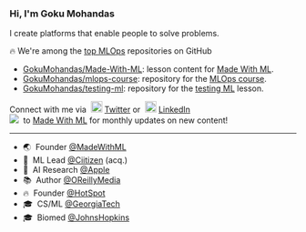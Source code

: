 ### Hi, I'm Goku Mohandas

I create platforms that enable people to solve problems.<br>

🔥&nbsp;We're among the <a href="https://github.com/topics/mlops" target="_blank">top MLOps</a> repositories on GitHub
- [GokuMohandas/Made-With-ML](https://github.com/GokuMohandas/Made-With-ML): lesson content for [Made With ML](https://madewithml.com/).
- [GokuMohandas/mlops-course](https://github.com/GokuMohandas/mlops-course): repository for the [MLOps course](https://madewithml.com/#mlops).
- [GokuMohandas/testing-ml](https://github.com/GokuMohandas/testing-ml): repository for the [testing ML](https://madewithml.com/courses/mlops/testing/) lesson.

Connect with me via &nbsp;<img width="20" src="https://www.pinclipart.com/picdir/middle/1-14041_twitter-logo-transparent-background-twitter-logo-clipart.png">&nbsp;<a href="https://www.twitter.com/GokuMohandas/" target="_blank">Twitter</a> or &nbsp;<img width="20" src="https://avatars3.githubusercontent.com/u/357098?s=200&v=4"> <a href="https://www.linkedin.com/in/goku/" target="_blank">LinkedIn</a><br>
<a target="_blank" href="https://newsletter.madewithml.com/"><img src="https://img.shields.io/badge/Subscribe-35K-brightgreen"></a>&nbsp; to [Made With ML](https://madewithml.com/) for monthly updates on new content! 

<hr>

- 🌏 &nbsp;Founder <a href="https://madewithml.com/" target="_blank">@MadeWithML</a><br>
- 🏥 &nbsp;ML Lead <a href="http://ciitizen.com/" target="_blank">@Ciitizen</a> (acq.)<br>
- 🔬 &nbsp;AI Research <a href="http://apple.com/" target="_blank">@Apple</a><br>
- 📚 &nbsp;Author <a href="https://www.oreilly.com/" target="_blank">@OReillyMedia</a><br>
- 🔥 &nbsp;Founder <a href="https://twitter.com/HotSpotRide" target="_blank">@HotSpot</a><br>
- 🎓 &nbsp;CS/ML <a href="http://gatech.edu/" target="_blank">@GeorgiaTech</a><br>
- 🎓 &nbsp;Biomed <a href="http://jhu.edu/" target="_blank">@JohnsHopkins</a><br>
